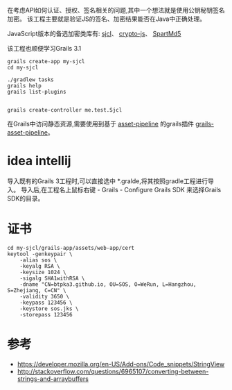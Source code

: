 

在考虑API如何认证、授权、签名相关的问题,其中一个想法就是使用公钥秘钥签名加密。
该工程主要就是验证JS的签名、加密结果能否在Java中正确处理。

JavaScript版本的备选加密类库有: [sjcl](https://github.com/bitwiseshiftleft/sjcl)、
[crypto-js](https://github.com/brix/crypto-js/tree/develop/src)、
[SpartMd5](https://github.com/satazor/js-spark-md5)

该工程也顺便学习Grails 3.1

```
grails create-app my-sjcl
cd my-sjcl

./gradlew tasks
grails help
grails list-plugins


grails create-controller me.test.Sjcl
```

在Grails中访问静态资源,需要使用到基于 [asset-pipeline](https://github.com/bertramdev/asset-pipeline)
的grails插件 [grails-asset-pipeline](http://bertramdev.github.io/grails-asset-pipeline/)。

# idea intellij

导入既有的Grails 3工程时,可以直接选中 *.gralde,将其按照gradle工程进行导入。
导入后,在工程名上鼠标右键 - Grails - Configure Grails SDK 来选择Grails SDK的目录。

# 证书

```
cd my-sjcl/grails-app/assets/web-app/cert
keytool -genkeypair \
    -alias sos \
    -keyalg RSA \
    -keysize 1024 \
    -sigalg SHA1withRSA \
    -dname "CN=btpka3.github.io, OU=SOS, O=WeRun, L=Hangzhou, S=Zhejiang, C=CN" \
    -validity 3650 \
    -keypass 123456 \
    -keystore sos.jks \
    -storepass 123456
```
# 参考

* https://developer.mozilla.org/en-US/Add-ons/Code_snippets/StringView
* http://stackoverflow.com/questions/6965107/converting-between-strings-and-arraybuffers